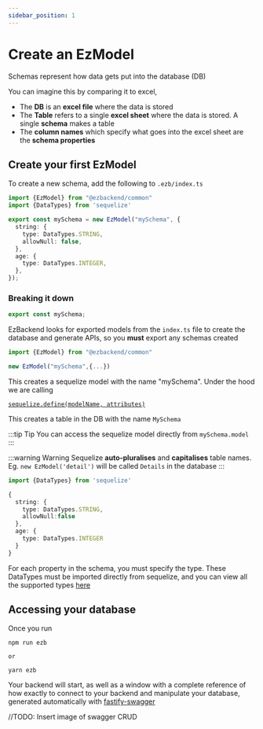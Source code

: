 ```yaml
---
sidebar_position: 1
---
```


# Create an EzModel

Schemas represent how data gets put into the database (DB)

You can imagine this by comparing it to excel,

- The **DB** is an **excel file** where the data is stored
- The **Table** refers to a single **excel sheet** where the data is stored. A single **schema** makes a table
- The **column names** which specify what goes into the excel sheet are the **schema properties**

## Create your first EzModel

To create a new schema, add the following to `.ezb/index.ts`

```ts title=".ezb/index.ts"
import {EzModel} from "@ezbackend/common"
import {DataTypes} from 'sequelize'

export const mySchema = new EzModel("mySchema", {
  string: {
    type: DataTypes.STRING,
    allowNull: false,
  },
  age: {
    type: DataTypes.INTEGER,
  },
});
```

### Breaking it down

```ts
export const mySchema;
```

EzBackend looks for exported models from the `index.ts` file to create the database and generate APIs, so you **must** export any schemas created

```ts
import {EzModel} from "@ezbackend/common"

new EzModel("mySchema",{...})
```

This creates a sequelize model with the name "mySchema". Under the hood we are calling

[`sequelize.define(modelName, attributes)`](https://sequelize.org/master/manual/model-basics.html)

This creates a table in the DB with the name `MySchema`

:::tip Tip
You can access the sequelize model directly from `mySchema.model`
:::

:::warning Warning
Sequelize __auto-pluralises__ and __capitalises__ table names. Eg. `new EzModel('detail')` will be called `Details` in the database
:::

```ts
import {DataTypes} from 'sequelize'

{
  string: {
    type: DataTypes.STRING,
    allowNull:false
  },
  age: {
    type: DataTypes.INTEGER
  }
}
```

For each property in the schema, you must specify the type. These DataTypes must be imported directly from sequelize, and you can view all the supported types [here](../tutorial-extras/supported-datatypes)

## Accessing your database

Once you run

```
npm run ezb

or

yarn ezb
```

Your backend will start, as well as a window with a complete reference of how exactly to connect to your backend and manipulate your database, generated automatically with [fastify-swagger](https://github.com/fastify/fastify-swagger)

//TODO: Insert image of swagger CRUD
